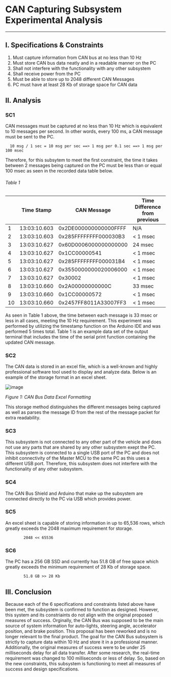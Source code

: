 # CAN Capturing Subsystem Experimental Analysis
-------------------------------------
## I. Specifications & Constraints
1. Must capture information from CAN bus at no less than 10 Hz
2. Must store CAN bus data neatly and in a readable manner on the PC
3. Shall not interfere with the functionality with any other subsystem
4. Shall receive power from the PC
5. Must be able to store up to 2048 different CAN Messages
6. PC must have at least 28 Kb of storage space for CAN data

## II. Analysis
### SC1
CAN messages must be captured at no less than 10 Hz which is equivalent to 10 messages per second. In other words, every 100 ms, a CAN message must be sent to the PC.

      10 msg / 1 sec = 10 msg per sec ==> 1 msg per 0.1 sec ==> 1 msg per 100 msec
Therefore, for this subsytem to meet the first constraint, the time it takes between 2 messages being captured on the PC must be less than or equal 100 msec as seen in the recorded data table below.
###### Table 1
| |Time Stamp|CAN Message|Time Difference from previous|
|----|----------|----------------|---------------|
|1|13:03:10.603|0x2DE000000000000FFFF|N/A|
|2|13:03:10.603|0x285FFFFFFFF000030B3|< 1 msec|
|3|13:03:10.627|0x60D0006000000000000|24 msec|
|4|13:03:10.627|0x1CC00000541|< 1 msec|
|5|13:03:10.627|0x285FFFFFFFF000031B4|< 1 msec|
|6|13:03:10.627|0x3550000000020006000|< 1 msec|
|7|13:03:10.627|0x30002|< 1 msec|
|8|13:03:10.660|0x2A00000000000C|33 msec|
|9|13:03:10.660|0x1CC00000572|< 1 msec|
|10|13:03:10.660|0x2457FF8011A33007FF3|< 1 msec|

As seen in Table 1 above, the time between each message is 33 msec or less in all cases, meeting the 10 Hz requirement. This experiment was performed by utilizing the timestamp function on the Arduino IDE and was performed 5 times total. Table 1 is an example data set of the output terminal that includes the time of the serial print function containing the updated CAN message.

### SC2
The CAN data is stored in an excel file, which is a well-known and highly professional software tool used to display and analyze data. Below is an example of the storage format in an excel sheet.

![image](https://user-images.githubusercontent.com/100802413/227805812-e94e070b-0b82-4b7a-8e5f-1055efe9329e.png)

_Figure 1: CAN Bus Data Excel Formatting_

This storage method distinguishes the different messages being captured as well as parses the message ID from the rest of the message packet for extra readability.

### SC3
This subsystem is not connected to any other part of the vehicle and does not use any parts that are shared by any other subsystem exept the PC. This subsystem is connected to a single USB port of the PC and does not inhibit connectivity of the Master MCU to the same PC as this uses a different USB port. Therefore, this subsystem does not interfere with the functionality of any other subsystem.

### SC4
The CAN Bus Shield and Arduino that make up the subsystem are connected directly to the PC via USB which provides power.

### SC5
An excel sheet is capable of storing information in up to 65,536 rows, which greatly exceeds the 2048 maximum requirement for storage.

            2048 << 65536

### SC6
The PC has a 256 GB SSD and currently has 51.8 GB of free space which greatly exceeds the minimum requirement of 28 Kb of storage space.

            51.8 GB >> 28 Kb
            
## III. Conclusion
Because each of the 6 specifications and constraints listed above have been met, the subsystem is confirmed to function as designed. However, this system and its constriaints do not align with the original proposed measures of success. Orginally, the CAN Bus was supposed to be the main source of system information for auto-lights, steering angle, accelerator position, and brake position. This proposal has been reworked and is no longer relevant to the final product. The goal for the CAN Bus subsystem is strictly to capture data within 10 Hz and store it in a professional manner. Additionally, the original measures of success were to be under 25 milliseconds delay for all data transfer. After some research, the real-time requirement was changed to 100 milliseconds or less of delay. So, based on the new constraints, this subsystem is functioning to meet all measures of success and design specifications.
